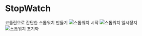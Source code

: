# StopWatch
코틀린으로 간단한 스톱워치 만들기
![스톱워치 시작](https://user-images.githubusercontent.com/81170921/164183350-4704ecb0-d5be-47a5-b0eb-0146f2b605b7.PNG)
![스톱워치 일시정지](https://user-images.githubusercontent.com/81170921/164183546-e0ff751e-60d2-42fa-a674-5c40dc0b9aba.PNG)
![스톱워치 초기화](https://user-images.githubusercontent.com/81170921/164183586-00180f7b-0a88-400b-bfa6-28afa881c7c0.PNG)
